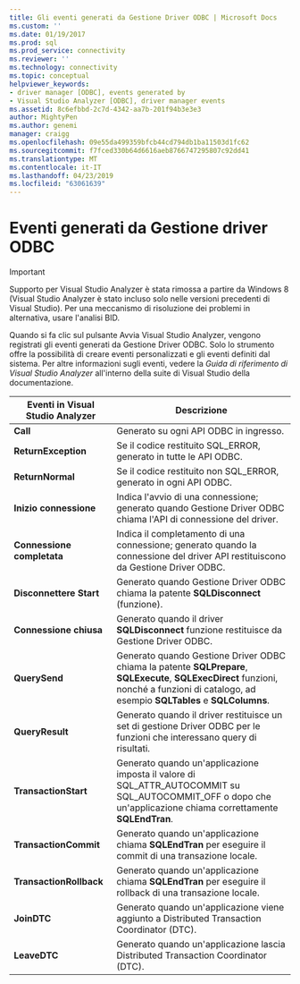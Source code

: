 ```yaml
---
title: Gli eventi generati da Gestione Driver ODBC | Microsoft Docs
ms.custom: ''
ms.date: 01/19/2017
ms.prod: sql
ms.prod_service: connectivity
ms.reviewer: ''
ms.technology: connectivity
ms.topic: conceptual
helpviewer_keywords:
- driver manager [ODBC], events generated by
- Visual Studio Analyzer [ODBC], driver manager events
ms.assetid: 8c6efbbd-2c7d-4342-aa7b-201f94b3e3e3
author: MightyPen
ms.author: genemi
manager: craigg
ms.openlocfilehash: 09e55da499359bfcb44cd794db1ba11503d1fc62
ms.sourcegitcommit: f7fced330b64d6616aeb8766747295807c92dd41
ms.translationtype: MT
ms.contentlocale: it-IT
ms.lasthandoff: 04/23/2019
ms.locfileid: "63061639"
---
```

# <a name="events-generated-by-the-odbc-driver-manager"></a>Eventi generati da Gestione driver ODBC
> [!IMPORTANT]  
>  Supporto per Visual Studio Analyzer è stata rimossa a partire da Windows 8 (Visual Studio Analyzer è stato incluso solo nelle versioni precedenti di Visual Studio). Per una meccanismo di risoluzione dei problemi in alternativa, usare l'analisi BID.  
  
 Quando si fa clic sul pulsante Avvia Visual Studio Analyzer, vengono registrati gli eventi generati da Gestione Driver ODBC. Solo lo strumento offre la possibilità di creare eventi personalizzati e gli eventi definiti dal sistema. Per altre informazioni sugli eventi, vedere la *Guida di riferimento di Visual Studio Analyzer* all'interno della suite di Visual Studio della documentazione.  
  
|Eventi in Visual Studio Analyzer|Descrizione|  
|----------------------------------|-----------------|  
|**Call**|Generato su ogni API ODBC in ingresso.|  
|**ReturnException**|Se il codice restituito SQL_ERROR, generato in tutte le API ODBC.|  
|**ReturnNormal**|Se il codice restituito non SQL_ERROR, generato in ogni API ODBC.|  
|**Inizio connessione**|Indica l'avvio di una connessione; generato quando Gestione Driver ODBC chiama l'API di connessione del driver.|  
|**Connessione completata**|Indica il completamento di una connessione; generato quando la connessione del driver API restituiscono da Gestione Driver ODBC.|  
|**Disconnettere Start**|Generato quando Gestione Driver ODBC chiama la patente **SQLDisconnect** (funzione).|  
|**Connessione chiusa**|Generato quando il driver **SQLDisconnect** funzione restituisce da Gestione Driver ODBC.|  
|**QuerySend**|Generato quando Gestione Driver ODBC chiama la patente **SQLPrepare**, **SQLExecute**, **SQLExecDirect** funzioni, nonché a funzioni di catalogo, ad esempio **SQLTables** e **SQLColumns**.|  
|**QueryResult**|Generato quando il driver restituisce un set di gestione Driver ODBC per le funzioni che interessano query di risultati.|  
|**TransactionStart**|Generato quando un'applicazione imposta il valore di SQL_ATTR_AUTOCOMMIT su SQL_AUTOCOMMIT_OFF o dopo che un'applicazione chiama correttamente **SQLEndTran**.|  
|**TransactionCommit**|Generato quando un'applicazione chiama **SQLEndTran** per eseguire il commit di una transazione locale.|  
|**TransactionRollback**|Generato quando un'applicazione chiama **SQLEndTran** per eseguire il rollback di una transazione locale.|  
|**JoinDTC**|Generato quando un'applicazione viene aggiunto a Distributed Transaction Coordinator (DTC).|  
|**LeaveDTC**|Generato quando un'applicazione lascia Distributed Transaction Coordinator (DTC).|
